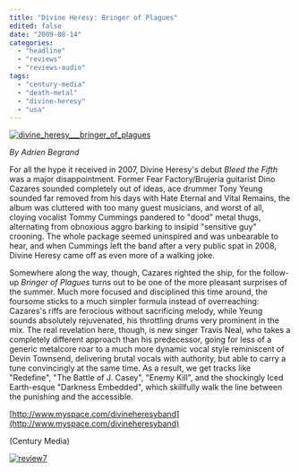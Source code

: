 ```yaml
---
title: "Divine Heresy: Bringer of Plagues"
edited: false
date: "2009-08-14"
categories:
  - "headline"
  - "reviews"
  - "reviews-audio"
tags:
  - "century-media"
  - "death-metal"
  - "divine-heresy"
  - "usa"
---
```


[![divine_heresy___bringer_of_plagues](http://www.hellbound.ca/wp-content/uploads/2009/08/divine_heresy___bringer_of_plagues.jpg "divine_heresy___bringer_of_plagues")](http://www.hellbound.ca/wp-content/uploads/2009/08/divine_heresy___bringer_of_plagues.jpg)

_By Adrien Begrand_

For all the hype it received in 2007, Divine Heresy's debut _Bleed the Fifth_ was a major disappointment. Former Fear Factory/Brujeria guitarist Dino Cazares sounded completely out of ideas, ace drummer Tony Yeung sounded far removed from his days with Hate Eternal and Vital Remains, the album was cluttered with too many guest musicians, and worst of all, cloying vocalist Tommy Cummings pandered to "dood" metal thugs, alternating from obnoxious aggro barking to insipid "sensitive guy" crooning. The whole package seemed uninspired and was unbearable to hear, and when Cummings left the band after a very public spat in 2008, Divine Heresy came off as even more of a walking joke.

Somewhere along the way, though, Cazares righted the ship, for the follow-up _Bringer of Plagues_ turns out to be one of the more pleasant surprises of the summer. Much more focused and disciplined this time around, the foursome sticks to a much simpler formula instead of overreaching: Cazares's riffs are ferocious without sacrificing melody, while Yeung sounds absolutely rejuvenated, his throttling drums very prominent in the mix. The real revelation here, though, is new singer Travis Neal, who takes a completely different approach than his predecessor, going for less of a generic metalcore roar to a much more dynamic vocal style reminiscent of Devin Townsend, delivering brutal vocals with authority, but able to carry a tune convincingly at the same time. As a result, we get tracks like "Redefine", "The Battle of J. Casey", "Enemy Kill", and the shockingly Iced Earth-esque "Darkness Embedded", which skillfully walk the line between the punishing and the accessible.

[http://www.myspace.com/divineheresyband](http://www.myspace.com/divineheresyband)

(Century Media)

[![review7](http://www.hellbound.ca/wp-content/uploads/2009/08/review7.png "review7")](http://www.hellbound.ca/wp-content/uploads/2009/08/review7.png)
